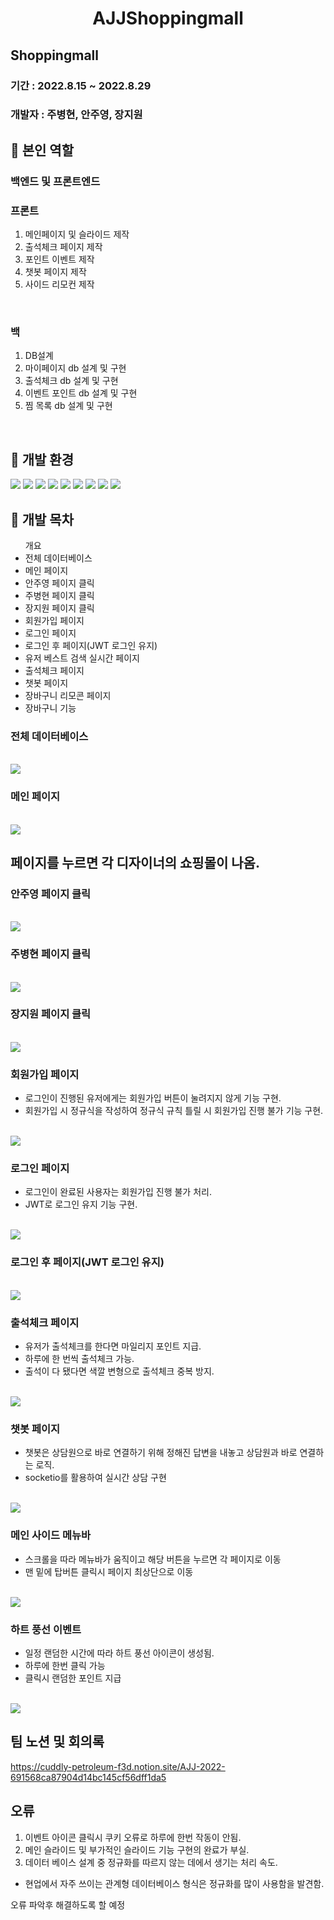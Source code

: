 # <div align="center">**AJJShoppingmall**</div>

## Shoppingmall

### 기간 : 2022.8.15 ~ 2022.8.29

### 개발자 : 주병현, 안주영, 장지원

## 📌 본인 역할

### 백엔드 및 프론트엔드

### 프론트
1. 메인페이지 및 슬라이드 제작
2. 출석체크 페이지 제작
3. 포인트 이벤트 제작
4. 챗봇 페이지 제작
5. 사이드 리모컨 제작
</br>

### 백
1. DB설계
2. 마이페이지 db 설계 및 구현
3. 출석체크 db 설계 및 구현
4. 이벤트 포인트 db 설계 및 구현
5. 찜 목록 db 설계 및 구현
</br>

## 📌 개발 환경

<img src="https://img.shields.io/badge/JavaScript-F7DF1E?style=for-the-badge&logo=JavaScript&logoColor=black">
<img src="https://img.shields.io/badge/CSS3-1572B6?style=for-the-badge&logo=CSS3&logoColor=white"> 
<img src="https://img.shields.io/badge/Mysql-2496ED?style=for-the-badge&logo=Mysql&logoColor=black"> 
<img src="https://img.shields.io/badge/Sequelize-2496ED?style=for-the-badge&logo=Sequelize&logoColor=black"> 
<img src="https://img.shields.io/badge/Express-363636?style=for-the-badge&logo=Express&logoColor=white">
<img src="https://img.shields.io/badge/Node.js-339933?style=for-the-badge&logo=Node.js&logoColor=white"> 
<img src="https://img.shields.io/badge/JWT-FF9900?style=for-the-badge&logo=JWT&logoColor=black">
<img src="https://img.shields.io/badge/EJS-FF9900?style=for-the-badge&logo=EJS&logoColor=black">
<img src="https://img.shields.io/badge/SOCKETIO-FF9900?style=for-the-badge&logo=EJS&logoColor=black">

</br>

## 📌 개발 목차
<ul>개요
    <li>전체 데이터베이스
    <li>메인 페이지
    <li>안주영 페이지 클릭
    <li>주병현 페이지 클릭
    <li>장지원 페이지 클릭
    <li>회원가입 페이지
    <li>로그인 페이지
    <li>로그인 후 페이지(JWT 로그인 유지)
    <li>유저 베스트 검색 실시간 페이지
    <li>출석체크 페이지
    <li>챗봇 페이지
    <li>장바구니 리모콘 페이지
    <li>장바구니 기능
</ul>

### 전체 데이터베이스

<br/>

<img src="https://user-images.githubusercontent.com/107897959/224006490-82aa1a87-a15e-4607-ac07-879ef20abd26.png" />

<br/>

### 메인 페이지

<br/>

<img src="https://user-images.githubusercontent.com/107897959/224006580-2faa7476-0cf6-4146-b076-21e5d8178341.png" />

<br/>

## 페이지를 누르면 각 디자이너의 쇼핑몰이 나옴.

### 안주영 페이지 클릭

<br/>

<img src="https://user-images.githubusercontent.com/107897959/224006668-a368bfc4-882d-4cd4-9776-dbec95c3fdf6.png" />

<br/>

### 주병현 페이지 클릭

<br/>

<img src="https://user-images.githubusercontent.com/107897959/224006761-bdc393bd-7d29-4ba9-bd75-4d0e70aa7989.png" />

<br/>

### 장지원 페이지 클릭

<br/>

<img src="https://user-images.githubusercontent.com/107897959/224006825-e7cbf69e-d262-4720-9aec-b15f383e8600.png" />

<br/>

### 회원가입 페이지

- 로그인이 진행된 유저에게는 회원가입 버튼이 눌려지지 않게 기능 구현.
- 회원가입 시 정규식을 작성하여 정규식 규칙 틀릴 시 회원가입 진행 불가 기능 구현.

<br/>

<img src="https://user-images.githubusercontent.com/107897959/224006936-a5677123-53d4-40f1-bc7c-787bae802c6c.png" />

<br/>

### 로그인 페이지

- 로그인이 완료된 사용자는 회원가입 진행 불가 처리.
- JWT로 로그인 유지 기능 구현.

<br/>

<img src="https://user-images.githubusercontent.com/107897959/224006990-3b5ec091-6fb8-491f-a057-eeb55f4e6865.png" />

<br/>

### 로그인 후 페이지(JWT 로그인 유지)

<br/>

<img src="https://user-images.githubusercontent.com/107897959/224007219-c7aa6520-257b-4dde-851e-0c1727dd8170.png" />

<br/>

### 출석체크 페이지

- 유저가 출석체크를 한다면 마일리지 포인트 지급.
- 하루에 한 번씩 출석체크 가능.
- 출석이 다 됐다면 색깔 변형으로 출석체크 중복 방지.

<br/>

<img src="https://user-images.githubusercontent.com/107897959/224007349-ccbee150-2624-4230-b5a9-9180e8da14f6.png" />

<br/>

### 챗봇 페이지

- 챗봇은 상담원으로 바로 연결하기 위해 정해진 답변을 내놓고 상담원과 바로 연결하는 로직.
- socketio를 활용하여 실시간 상담 구현


<br/>

<img src="https://user-images.githubusercontent.com/107897959/224007450-ad9fa61d-837a-4257-9d1e-d47377bd4c01.png" />

<br/>

###  메인 사이드 메뉴바

- 스크롤을 따라 메뉴바가 움직이고 해당 버튼을 누르면 각 페이지로 이동
- 맨 밑에 탑버튼 클릭시 페이지 최상단으로 이동

<br/>

<img src="https://user-images.githubusercontent.com/107897959/224007514-4006ccf8-bce6-48e7-915a-797762d35baf.png" />

<br/>

###  하트 풍선 이벤트

- 일정 랜덤한 시간에 따라 하트 풍선 아이콘이 생성됨.
- 하루에 한번 클릭 가능
- 클릭시 랜덤한 포인트 지급

<br/>

<img src="https://user-images.githubusercontent.com/107897959/224012186-ed3aa7bc-0f4f-4dbf-85cb-5e96ef42b9eb.png" />

<br/>

## 팀 노션 및 회의록

https://cuddly-petroleum-f3d.notion.site/AJJ-2022-691568ca87904d14bc145cf56dff1da5

## 오류

1. 이벤트 아이콘 클릭시 쿠키 오류로 하루에 한번 작동이 안됨.
2. 메인 슬라이드 및 부가적인 슬라이드 기능 구현의 완료가 부실.
3. 데이터 베이스 설계 중 정규화를 따르지 않는 데에서 생기는 처리 속도.
- 현업에서 자주 쓰이는 관계형 데이터베이스 형식은 정규화를 많이 사용함을 발견함.

오류 파악후 해결하도록 할 예정
